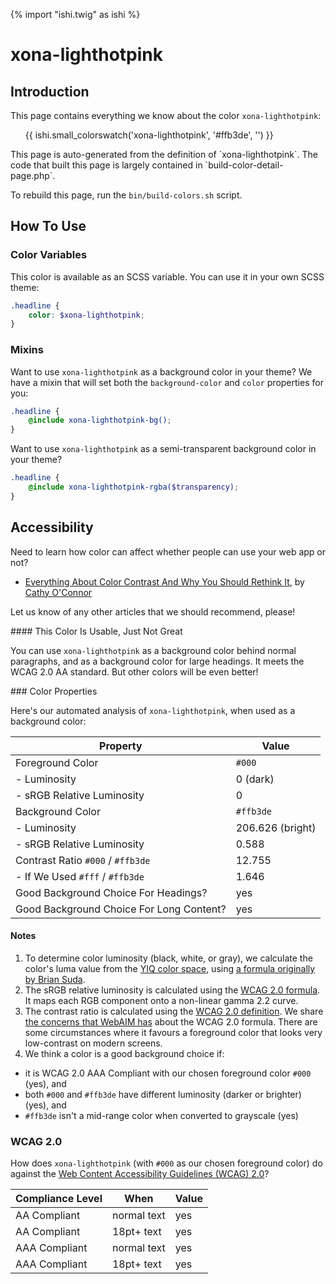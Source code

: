 {% import "ishi.twig" as ishi %}
# xona-lighthotpink

## Introduction

This page contains everything we know about the color `xona-lighthotpink`:

<div class="grid">
    <div class="cell">
        <div class="swatch">
            <ul>
                {{ ishi.small_colorswatch('xona-lighthotpink', '#ffb3de', '') }}
            </ul>
        </div>
    </div>
</div>

<div class="callout attention" markdown="1">
This page is auto-generated from the definition of `xona-lighthotpink`. The code that built this page is largely contained in `build-color-detail-page.php`.

To rebuild this page, run the `bin/build-colors.sh` script.
</div>

## How To Use

### Color Variables

This color is available as an SCSS variable. You can use it in your own SCSS theme:

```scss
.headline {
    color: $xona-lighthotpink;
}
```

### Mixins

Want to use `xona-lighthotpink` as a background color in your theme? We have a mixin that will set both the `background-color` and `color` properties for you:

```scss
.headline {
    @include xona-lighthotpink-bg();
}
```

Want to use `xona-lighthotpink` as a semi-transparent background color in your theme?

```scss
.headline {
    @include xona-lighthotpink-rgba($transparency);
}
```

## Accessibility

Need to learn how color can affect whether people can use your web app or not?

* [Everything About Color Contrast And Why You Should Rethink It](https://www.smashingmagazine.com/2014/10/color-contrast-tips-and-tools-for-accessibility/), by [Cathy O'Connor](http://www.twitter.com/cagocon)

Let us know of any other articles that we should recommend, please!
<div class="callout warning" markdown="1">
#### This Color Is Usable, Just Not Great

You can use `xona-lighthotpink` as a background color behind normal paragraphs, and as a background color for large headings. It meets the WCAG 2.0 AA standard. But other colors will be even better!
</div>
### Color Properties

Here's our automated analysis of `xona-lighthotpink`, when used as a background color:

Property | Value
---------|------
Foreground Color | `#000`
- Luminosity | 0 (dark)
- sRGB Relative Luminosity | 0
Background Color | `#ffb3de`
- Luminosity | 206.626 (bright)
- sRGB Relative Luminosity | 0.588
Contrast Ratio `#000` / `#ffb3de` | 12.755
- If We Used `#fff` / `#ffb3de` | 1.646
Good Background Choice For Headings? | yes
Good Background Choice For Long Content? | yes

#### Notes

1. To determine color luminosity (black, white, or gray), we calculate the color's luma value from the [YIQ color space](https://en.wikipedia.org/wiki/YIQ), using [a formula originally by Brian Suda](https://24ways.org/2010/calculating-color-contrast/).
1. The sRGB relative luminosity is calculated using the [WCAG 2.0 formula](https://www.w3.org/TR/WCAG20/#relativeluminancedef). It maps each RGB component onto a non-linear gamma 2.2 curve.
1. The contrast ratio is calculated using the [WCAG 2.0 definition](https://www.w3.org/TR/2008/REC-WCAG20-20081211/#contrast-ratiodef). We share [the concerns that WebAIM has](http://webaim.org/blog/wcag-2-1-feedback/) about the WCAG 2.0 formula. There are some circumstances where it favours a foreground color that looks very low-contrast on modern screens.
1. We think a color is a good background choice if:
  - it is WCAG 2.0 AAA Compliant with our chosen foreground color `#000` (yes), and
  - both `#000` and `#ffb3de` have different luminosity (darker or brighter) (yes), and
  - `#ffb3de` isn't a mid-range color when converted to grayscale (yes)

### WCAG 2.0

How does `xona-lighthotpink` (with `#000` as our chosen foreground color) do against the [Web Content Accessibility Guidelines (WCAG) 2.0](https://www.w3.org/TR/WCAG20/)?

Compliance Level | When | Value
-----------------|------|------
AA Compliant | normal text | yes
AA Compliant | 18pt+ text | yes
AAA Compliant | normal text | yes
AAA Compliant | 18pt+ text | yes
